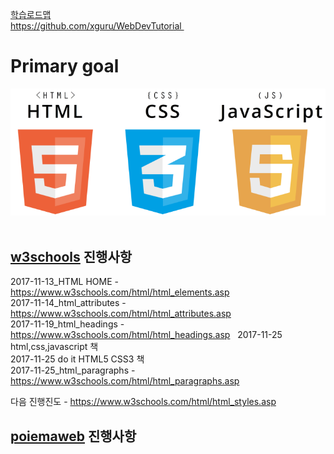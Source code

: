 [학습로드맵](https://joshua1988.github.io/web-development/translation/change-the-way-you-learn-to-code/)  
https://github.com/xguru/WebDevTutorial 

# Primary goal  
![screensh](./img/html_css_js.PNG) 

[w3schools](https://www.w3schools.com/) 진행사항  
---------------------------
2017-11-13_HTML HOME - https://www.w3schools.com/html/html_elements.asp  
2017-11-14_html_attributes - https://www.w3schools.com/html/html_attributes.asp  
2017-11-19_html_headings - https://www.w3schools.com/html/html_headings.asp    
2017-11-25 html,css,javascript 책  
2017-11-25 do it HTML5 CSS3 책  
2017-11-25_html_paragraphs - https://www.w3schools.com/html/html_paragraphs.asp  

다음 진행진도 - https://www.w3schools.com/html/html_styles.asp     

## [poiemaweb](http://poiemaweb.com/) 진행사항  
